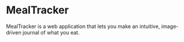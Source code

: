 # MealTracker

MealTracker is a web application that lets you make an intuitive, image-driven journal of what you eat.
